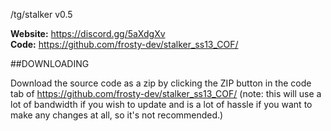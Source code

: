 /tg/stalker v0.5 


**Website:** https://discord.gg/5aXdgXv <BR>
**Code:** https://github.com/frosty-dev/stalker_ss13_COF/ <BR>


##DOWNLOADING

Download the source code as a zip by clicking the ZIP button in the
code tab of https://github.com/frosty-dev/stalker_ss13_COF/
(note: this will use a lot of bandwidth if you wish to update and is a lot of
hassle if you want to make any changes at all, so it's not recommended.)
